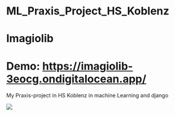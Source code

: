 # ML_Praxis_Project_HS_Koblenz
# Imagiolib
# Demo: https://imagiolib-3eocg.ondigitalocean.app/
My Praxis-project in HS Koblenz in machine Learning and django


![](Imagiolib.png)
